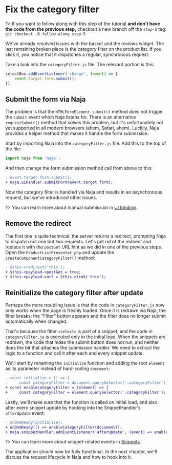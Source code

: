# Fix the category filter

?> If you want to follow along with this step of the tutorial **and don't have the code from the previous step,** checkout a new branch off the `step-5` tag: `git checkout -B follow-along step-5`

We've already resolved issues with the basket and the reviews widget. The last remaining broken piece is the category filter on the product list. If you click it, you notice that it dispatches a regular, synchronous request.

Take a look into the `categoryFilter.js` file. The relevant portion is this:

```js
selectBox.addEventListener('change', (event) => {
    event.target.form.submit();
});
```


## Submit the form via Naja

The problem is that the `HTMLFormElement.submit()` method does not trigger the `submit` event which Naja listens for. There is an alternative `requestSubmit()` method that solves this problem, but it's unfortunately not yet supported in all modern browsers (ahem, Safari, ahem). Luckily, Naja provides a helper method that makes it handle the form submission.

Start by importing Naja into the `categoryFilter.js` file. Add this to the top of the file:

```js
import naja from 'naja';
```

And then change the form submission method call from above to this:

```diff
- event.target.form.submit();
+ naja.uiHandler.submitForm(event.target.form);
```

Now the category filter is handled via Naja and results in an asynchronous request, but we've introduced other issues.

?> You can learn more about manual submission in [UI binding](../ui-binding.md#manual-dispatch).


## Remove the redirect

The first one is quite technical: the server returns a redirect, prompting Naja to dispatch not one but two requests. Let's get rid of the redirect and replace it with the `postGet` URL hint as we did in one of the previous steps. Open the `ProductListPresenter.php` and update the `createComponentCategoryFilter()` method:

```diff
- $this->redirect('this');
+ $this->payload->postGet = true;
+ $this->payload->url = $this->link('this');
```


## Reinitialize the category filter after update

Perhaps the more troubling issue is that the code in `categoryFilter.js` now only works when the page is freshly loaded. Once it is redrawn via Naja, the filter breaks: the "Filter" button appears and the filter does no longer submit automatically when changed.

That's because the filter `<select>` is part of a snippet, and the code in `categoryFilter.js` is executed only in the initial load. When the snippets are redrawn, the code that hides the submit button does not run, and neither does the bit that attaches the submission handler. We need to extract the logic to a function and call it after each and every snippet update.

We'll start by renaming the `initialize` function and adding the root `element` as its parameter instead of hard-coding `document`:

```diff
- const initialize = () => {
-     const categoryFilter = document.querySelector('.categoryFilter');
+ const enableCategoryFilter = (element) => {
+     const categoryFilter = element.querySelector('.categoryFilter');
```

Lastly, we'll make sure that the function is called on initial load, and also after every snippet update by hooking into the SnippetHandler's `afterUpdate` event:

```diff
- onDomReady(initialize);
+ onDomReady(() => enableCategoryFilter(document));
+ naja.snippetHandler.addEventListener('afterUpdate', (event) => enableCategoryFilter(event.detail.snippet));
```

?> You can learn more about snippet-related events in [Snippets](../snippets.md#snippet-update-events).

The application should now be fully functional. In the next chapter, we'll discuss the request lifecycle in Naja and how to hook into it.
